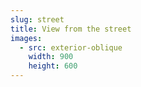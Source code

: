 ```yaml
---
slug: street
title: View from the street
images:
  - src: exterior-oblique
    width: 900
    height: 600
---
```


